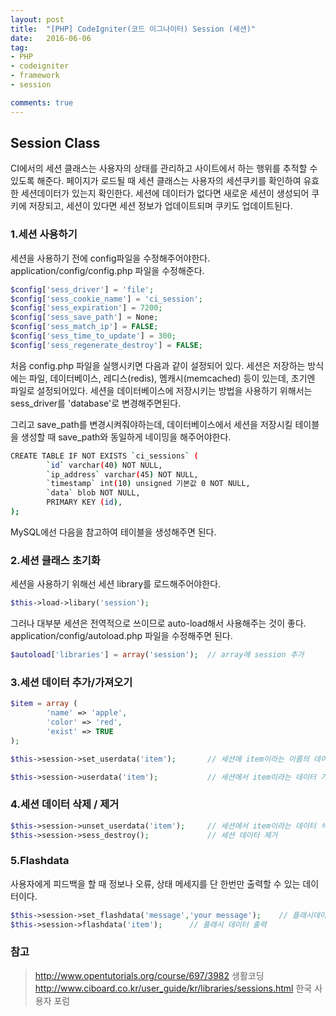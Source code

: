 ```yaml
---
layout: post
title:  "[PHP] CodeIgniter(코드 이그나이터) Session (세션)"
date:   2016-06-06
tag:
- PHP
- codeigniter
- framework
- session

comments: true
---
```


## Session Class
CI에서의 세션 클래스는 사용자의 상태를 관리하고 사이트에서 하는 행위를 추적할 수 있도록 해준다.
페이지가 로드될 때 세션 클래스는 사용자의 세션쿠키를 확인하여 유효한 세션데이터가 있는지 확인한다.
세션에 데이터가 없다면 새로운 세션이 생성되어 쿠키에 저장되고, 세션이 있다면 세션 정보가 업데이트되며 쿠키도 업데이트된다.

### 1.세션 사용하기
세션을 사용하기 전에 config파일을 수정해주어야한다. application/config/config.php 파일을 수정해준다.

```php
$config['sess_driver'] = 'file';
$config['sess_cookie_name'] = 'ci_session';
$config['sess_expiration'] = 7200;
$config['sess_save_path'] = None;
$config['sess_match_ip'] = FALSE;
$config['sess_time_to_update'] = 300;
$config['sess_regenerate_destroy'] = FALSE;
```

처음 config.php 파일을 실행시키면 다음과 같이 설정되어 있다.
세션은 저장하는 방식에는 파일, 데이터베이스, 레디스(redis), 멤캐시(memcached) 등이 있는데, 초기엔 파일로 설정되어있다.
세션을 데이터베이스에 저장시키는 방법을 사용하기 위해서는 sess_driver를 'database'로 변경해주면된다.

그리고 save_path를 변경시켜줘야하는데, 데이터베이스에서 세션을 저장시킬 테이블을 생성할 때 save_path와 동일하게 네이밍을 해주어야한다. 

```bash
CREATE TABLE IF NOT EXISTS `ci_sessions` (
        `id` varchar(40) NOT NULL,
        `ip_address` varchar(45) NOT NULL,
        `timestamp` int(10) unsigned 기본값 0 NOT NULL,
        `data` blob NOT NULL,
        PRIMARY KEY (id),
);
```

MySQL에선 다음을 참고하여 테이블을 생성해주면 된다.

### 2.세션 클래스 초기화
세션을 사용하기 위해선 세션 library를 로드해주어야한다. 

```php
$this->load->libary('session');
```

그러나 대부분 세션은 전역적으로 쓰이므로 auto-load해서 사용해주는 것이 좋다.
application/config/autoload.php 파일을 수정해주면 된다.

```php
$autoload['libraries'] = array('session');	// array에 session 추가
```

### 3.세션 데이터 추가/가져오기

```php
$item = array (
		'name' => 'apple',
		'color' => 'red',
		'exist' => TRUE
);

$this->session->set_userdata('item');		// 세션에 item이라는 이름의 데이터 저장

$this->session->userdata('item');			// 세션에서 item이라는 데이터 가져오기	
```

### 4.세션 데이터 삭제 / 제거

```php
$this->session->unset_userdata('item');		// 세션에서 item이라는 데이터 삭제
$this->session->sess_destroy();				// 세션 데이터 제거
```

### 5.Flashdata
사용자에게 피드백을 할 때 정보나 오류, 상태 메세지를 단 한번만 출력할 수 있는 데이터이다.

```php
$this->session->set_flashdata('message','your message');	// 플래시데이터 생성
$this->session->flashdata('item');		// 플래시 데이터 출력
```


### 참고
> http://www.opentutorials.org/course/697/3982 생활코딩
> http://www.ciboard.co.kr/user_guide/kr/libraries/sessions.html 한국 사용자 포럼

